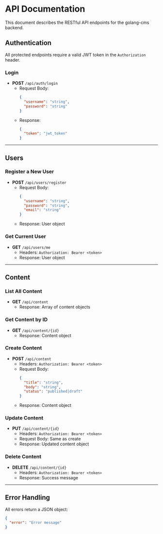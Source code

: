 # API Documentation

This document describes the RESTful API endpoints for the golang-cms backend.

## Authentication

All protected endpoints require a valid JWT token in the `Authorization` header.

### Login

- **POST** `/api/auth/login`
  - Request Body:
    ```json
    {
      "username": "string",
      "password": "string"
    }
    ```
  - Response:
    ```json
    {
      "token": "jwt_token"
    }
    ```

---

## Users

### Register a New User

- **POST** `/api/users/register`
  - Request Body:
    ```json
    {
      "username": "string",
      "password": "string",
      "email": "string"
    }
    ```
  - Response: User object

### Get Current User

- **GET** `/api/users/me`
  - Headers: `Authorization: Bearer <token>`
  - Response: User object

---

## Content

### List All Content

- **GET** `/api/content`
  - Response: Array of content objects

### Get Content by ID

- **GET** `/api/content/{id}`
  - Response: Content object

### Create Content

- **POST** `/api/content`
  - Headers: `Authorization: Bearer <token>`
  - Request Body:
    ```json
    {
      "title": "string",
      "body": "string",
      "status": "published|draft"
    }
    ```
  - Response: Content object

### Update Content

- **PUT** `/api/content/{id}`
  - Headers: `Authorization: Bearer <token>`
  - Request Body: Same as create
  - Response: Updated content object

### Delete Content

- **DELETE** `/api/content/{id}`
  - Headers: `Authorization: Bearer <token>`
  - Response: Success message

---

## Error Handling

All errors return a JSON object:
```json
{
  "error": "Error message"
}